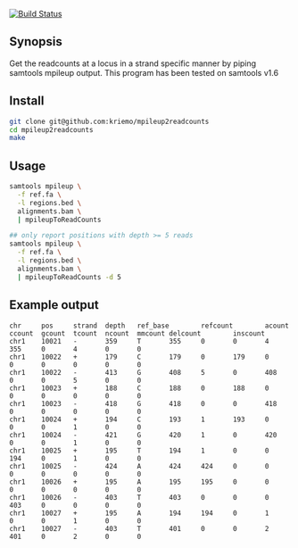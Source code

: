 [![Build Status](https://travis-ci.org/kriemo/mpileup2readcounts.svg?branch=master)](https://travis-ci.org/kriemo/mpileup2readcounts)

## Synopsis

Get the readcounts at a locus in a strand specific manner by piping samtools mpileup output.
This program has been tested on samtools v1.6

## Install

```bash
git clone git@github.com:kriemo/mpileup2readcounts
cd mpileup2readcounts
make
```

## Usage
```bash
samtools mpileup \
  -f ref.fa \
  -l regions.bed \
  alignments.bam \
  | mpileupToReadCounts

## only report positions with depth >= 5 reads
samtools mpileup \
  -f ref.fa \
  -l regions.bed \
  alignments.bam \
  | mpileupToReadCounts -d 5
```

## Example output
```
chr     pos     strand  depth   ref_base        refcount        acount  ccount  gcount  tcount  ncount  mmcount delcount        inscount
chr1    10021   -       359     T       355     0       0       4       355     0       4       0       0
chr1    10022   +       179     C       179     0       179     0       0       0       0       0       0
chr1    10022   -       413     G       408     5       0       408     0       0       5       0       0
chr1    10023   +       188     C       188     0       188     0       0       0       0       0       0
chr1    10023   -       418     G       418     0       0       418     0       0       0       0       0
chr1    10024   +       194     C       193     1       193     0       0       0       1       0       0
chr1    10024   -       421     G       420     1       0       420     0       0       1       0       0
chr1    10025   +       195     T       194     1       0       0       194     0       1       0       0
chr1    10025   -       424     A       424     424     0       0       0       0       0       0       0
chr1    10026   +       195     A       195     195     0       0       0       0       0       0       0
chr1    10026   -       403     T       403     0       0       0       403     0       0       0       0
chr1    10027   +       195     A       194     194     0       1       0       0       1       0       0
chr1    10027   -       403     T       401     0       0       2       401     0       2       0       0
```
